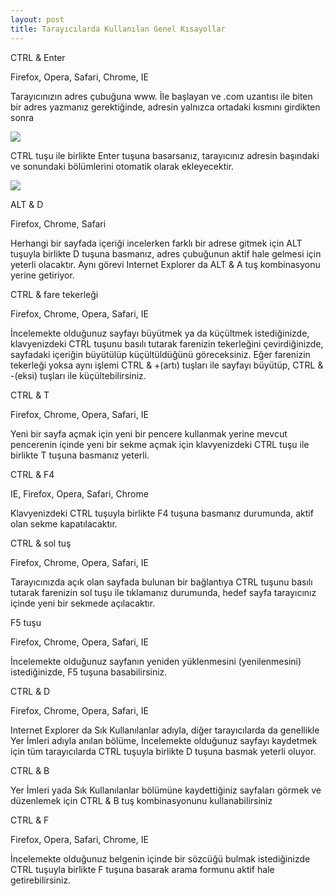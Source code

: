 ```yaml
---
layout: post
title: Tarayıcılarda Kullanılan Genel Kısayollar
---
```


CTRL & Enter

Firefox, Opera, Safari, Chrome, IE

Tarayıcınızın adres çubuğuna www. İle başlayan ve .com uzantısı ile biten bir adres yazmanız gerektiğinde, adresin yalnızca ortadaki kısmını girdikten sonra

<img src="https://github.com/sozgur/sozgur.github.com/blob/master/images/d.png?raw=true" />

CTRL tuşu ile birlikte Enter tuşuna basarsanız, tarayıcınız adresin başındaki ve sonundaki bölümlerini otomatik olarak ekleyecektir.

<img src="https://github.com/sozgur/sozgur.github.com/blob/master/images/e.png?raw=true" />



ALT & D

Firefox, Chrome, Safari

Herhangi bir sayfada içeriği incelerken farklı bir adrese gitmek için ALT tuşuyla birlikte D tuşuna basmanız, adres çubuğunun aktif hale gelmesi için yeterli olacaktır. Aynı görevi Internet Explorer da ALT & A tuş kombinasyonu yerine getiriyor.



CTRL & fare tekerleği

Firefox, Chrome, Opera, Safari, IE

İncelemekte olduğunuz sayfayı büyütmek ya da küçültmek istediğinizde, klavyenizdeki CTRL tuşunu basılı tutarak farenizin tekerleğini çevirdiğinizde, sayfadaki içeriğin büyütülüp küçültüldüğünü göreceksiniz. Eğer farenizin tekerleği yoksa aynı işlemi CTRL & +(artı) tuşları ile sayfayı büyütüp, CTRL & -(eksi) tuşları ile küçültebilirsiniz.



CTRL & T

Firefox, Chrome, Opera, Safari, IE

Yeni bir sayfa açmak için yeni bir pencere kullanmak yerine mevcut pencerenin içinde yeni bir sekme açmak için klavyenizdeki CTRL tuşu ile birlikte T tuşuna basmanız yeterli.



CTRL & F4

IE, Firefox, Opera, Safari, Chrome

Klavyenizdeki CTRL tuşuyla birlikte F4 tuşuna basmanız durumunda, aktif olan sekme kapatılacaktır. 



CTRL & sol tuş

Firefox, Chrome, Opera, Safari, IE

Tarayıcınızda açık olan sayfada bulunan bir bağlantıya CTRL tuşunu basılı tutarak farenizin sol tuşu ile tıklamanız durumunda, hedef sayfa tarayıcınız içinde yeni bir sekmede açılacaktır.



F5 tuşu

Firefox, Chrome, Opera, Safari, IE

İncelemekte olduğunuz sayfanın yeniden yüklenmesini (yenilenmesini) istediğinizde, F5 tuşuna basabilirsiniz. 



CTRL & D

Firefox, Chrome, Opera, Safari, IE

Internet Explorer da Sık Kullanılanlar adıyla, diğer tarayıcılarda da genellikle Yer İmleri adıyla anılan bölüme, İncelemekte olduğunuz sayfayı kaydetmek için tüm tarayıcılarda CTRL tuşuyla birlikte D tuşuna basmak yeterli oluyor.



CTRL & B

Yer İmleri  yada Sık Kullanılanlar bölümüne kaydettiğiniz sayfaları görmek ve düzenlemek için CTRL & B tuş kombinasyonunu kullanabilirsiniz



CTRL & F

Firefox, Opera, Safari, Chrome, IE

İncelemekte olduğunuz belgenin içinde bir sözcüğü bulmak istediğinizde CTRL tuşuyla birlikte F tuşuna basarak arama formunu aktif hale getirebilirsiniz.
